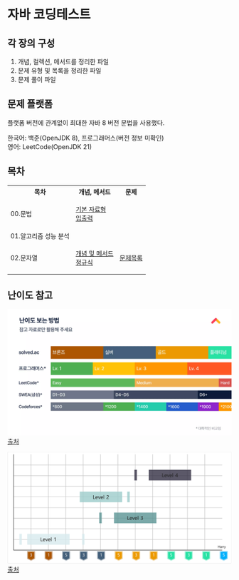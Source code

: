 # 자바 코딩테스트

## 각 장의 구성

1. 개념, 컬렉션, 메서드를 정리한 파일
2. 문제 유형 및 목록을 정리한 파일
3. 문제 풀이 파일

## 문제 플랫폼

플랫폼 버전에 관계없이 최대한 자바 8 버전 문법을 사용했다.

한국어: 백준(OpenJDK 8), 프로그래머스(버전 정보 미확인) </br>
영어: LeetCode(OpenJDK 21)

## 목차

<table>
<tr>
<th>목차</th>
<th>개념, 메서드</th>
<th>문제</th>
</tr>

<tr>
<td>00.문법</td>
<td>

[기본 자료형](/Chapter.00.Syntax/기본자료형.md) </br>
[입출력](/Chapter.00.Syntax/입출력.md)

</td>
<td></td>
</tr>

<tr>
<td>01.알고리즘 성능 분석</td>
<td>

<!-- [자료형](/00.Syntax/) </br>
[입출력](/00.Syntax/) </br>
[정규식](/00.Syntax/) </br> -->

</td>
<td></td>
</tr>

<tr>
<td>02.문자열</td>
<td>

[개념 및 메서드](/Chapter.02.String/문자열.md) </br>
[정규식](/Chapter.02.String/정규식.md)

</td>
<td>

[문제목록](/Chapter.02.String/문제목록.md)

</td>
</tr>

</table>

## 난이도 참고

![Image](/난이도%20참고%2001.webp)
[출처](https://www.slideshare.net/slideshow/kucc-2022-4/251739276)

![Image](/난이도%20참고%2002.png)
[출처](https://haesoo9410.tistory.com/351)

<!-- 혹시 모를 진행상태바 표기 예제
![](https://progress-bar.xyz/26/?scale=27&&width=500&color=babaca&suffix=/27) -->
